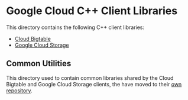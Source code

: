 # Google Cloud C++ Client Libraries

This directory contains the following C++ client libraries:

* [Cloud Bigtable](bigtable/README.md)
* [Google Cloud Storage](storage/README.md)

## Common Utilities

This directory used to contain common libraries shared by the Cloud Bigtable and
Google Cloud Storage clients, the have moved to their
[own repository][github-cpp-common].

[github-cpp-common]: https://github.com/googleapis/google-cloud-cpp-common
